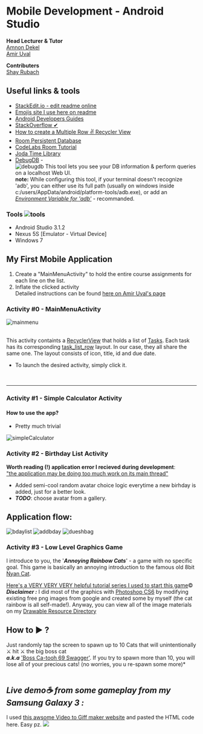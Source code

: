 

  
Mobile Development - Android Studio
==

**Head Lecturer & Tutor** </br>
[Amnon Dekel](https://scholar.google.com/citations?user=5lTmLKsAAAAJ&hl=en)</br>
[Amir Uval](https://github.com/auval)

**Contributers** </br>
[Shay Rubach](https://github.com/ShayRubach)</br>


## Useful links & tools
- [StackEdit.io - edit readme online](https://stackedit.io/app#)
- [Emojis site I use here on readme](https://getemoji.com/)
- [Android Developers Guides](https://developer.android.com)
- [StackOverflow ✔](https://stackoverflow.com)
- [How to create a Multiple Row ✌️ Recycler View  ](http://www.coderconsole.com/2015/10/android-multiple-row-layout-using.html)
- [Room Persistent Database]()
- [CodeLabs Room Tutorial](https://codelabs.developers.google.com/codelabs/android-persistence/#0)
- [Joda Time Library](http://www.joda.org/joda-time/)
- [DebugDB](https://github.com/amitshekhariitbhu/Android-Debug-Database) - <br>![debugdb](https://user-images.githubusercontent.com/21342315/39724491-35e01d1a-5249-11e8-92f2-2fa571ad088e.png)
This tool lets you see your DB information & perform queries on a localhost Web UI. <br>**note:** While configuring this tool, if your terminal doesn't recognize 'adb', you can either use its full path (usually on windows inside c:/users/AppData/android/platform-tools/adb.exe), or add an [_Environment Variable for 'adb'_](https://lifehacker.com/the-easiest-way-to-install-androids-adb-and-fastboot-to-1586992378) - recommanded.

### Tools ![tools](https://user-images.githubusercontent.com/21342315/39400544-98a9ba32-4b32-11e8-8e17-10e5a6d16df8.png)
  
- Android Studio 3.1.2
- Nexus 5S [Emulator - Virtual Device]
- Windows 7

## My First Mobile Application

1. Create a "MainMenuActivity" to hold the entire course assignments for each line on the list.
2. Inflate the clicked activity <br>
Detailed instructions can be found [here on Amir Uval's page](https://github.com/auval/AndroidWorkshop)

### Activity #0 - MainMenuActivity

![mainmenu](https://user-images.githubusercontent.com/21342315/40260725-7e71c70c-5afc-11e8-9008-f48e91613544.png)
 
<br/>This activity containts a [RecyclerView](https://developer.android.com/guide/topics/ui/layout/recyclerview) that holds a list of [Tasks](https://github.com/ShayRubach/MobileDevelopment/blob/master/app/src/main/java/com/pwnz/www/mobileapplicaiton/model/Task.java). Each task has its corresponding [task_list_row](https://github.com/ShayRubach/MobileDevelopment/blob/master/app/src/main/res/layout/task_list_row.xml) layout. In our case, they all share the same one. The layout consists of icon, title, id and due date.
- To launch the desired activity, simply click it.
<br/>

---

### Activity #1 - Simple Calculator Activity

#### How to use the app? <br/>
- Pretty much trivial


![simpleCalculator](https://user-images.githubusercontent.com/21342315/39399139-d02e471c-4b18-11e8-832e-2163dd254dc3.png)


### Activity #2 - Birthday List Activity
**Worth reading (!) application error I recieved during development**:<br>  ["the application may be doing too much work on its main thread"](https://stackoverflow.com/questions/14678593/the-application-may-be-doing-too-much-work-on-its-main-thread) 


- Added semi-cool random avatar choice logic everytime a new birhday is added, just for a better look.
- _**TODO**_: choose avatar from a gallery. <br>

Application flow:
---
![bdaylist](https://user-images.githubusercontent.com/21342315/39721545-30e8220c-5240-11e8-94ff-cd2de356f2bc.png) ![addbday](https://user-images.githubusercontent.com/21342315/39721504-0ee39f38-5240-11e8-8219-d7100860acfd.png) ![dueshbag](https://user-images.githubusercontent.com/21342315/39721614-6171d9d6-5240-11e8-9c6c-b338fc5faa0c.png)

### Activity #3 - Low Level Graphics Game
I introduce to you, the '***Annoying Rainbow Cats***' - a game with no specific goal.
This game is basically an annoying introduction to the famous old 8bit [Nyan Cat](http://www.nyan.cat/).<br>

[Here's a VERY VERY VERY helpful tutorial series I used to start this game](https://www.youtube.com/watch?v=b42d3fNv2As)©<br>
***Disclaimer :***
I did most of the graphics with [Photoshop CS6](https://adobe-photoshop-cs6-update.en.softonic.com/) by modifying existing free png images from google and created some by myself (the cat rainbow is all self-made!). Anyway, you can view all of the image materials on my [Drawable Resource Directory](https://developer.android.com/guide/topics/resources/drawable-resource)  
## How to ▶️ ?
Just randomly tap the screen to spawn up to 10 Cats that will unintentionally ⚔️ hit ⚔️ the big boss cat<br> ***a.k.a*** ['Boss Ca-tooh 69 Swagger'](https://www.google.co.il/search?biw=1920&bih=910&tbm=isch&sa=1&ei=GlL_Wum8J4aRkwWaiJOAAw&q=cat+boss&oq=cat+boss&gs_l=img.3..0l6j0i30k1j0i5i30k1l3.2337.3590.0.3822.8.8.0.0.0.0.128.810.5j3.8.0....0...1c.1.64.img..0.8.809...0i67k1.0.Nwf_Zs-xXLg#imgrc=fVIP7aaEHlDLaM:).
If you try to spawn more than 10, you will lose all of your precious cats! (no worries, you u re-spawn some more)*<br><br><h2>***Live demo☕️  from some gameplay from my Samsung Galaxy 3  :*** </h2> I used [this awsome Video to Giff maker website](https://gifs.com/gif/xvr2pB) and pasted the HTML code here. Easy pz.
<a href="demo"><img src="https://j.gifs.com/xvr2pB.gif"></a>




